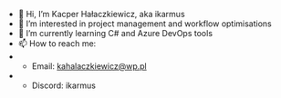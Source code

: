 - 👋 Hi, I’m Kacper Hałaczkiewicz, aka ikarmus
- 👀 I’m interested in project management and workflow optimisations
- 🌱 I’m currently learning C# and Azure DevOps tools
- 📫 How to reach me:
- - Email: kahalaczkiewicz@wp.pl
- - Discord: ikarmus

<!---
ikarmus2001/ikarmus2001 is a ✨ special ✨ repository because its `README.md` (this file) appears on your GitHub profile.
You can click the Preview link to take a look at your changes.
--->
